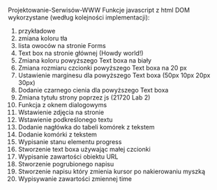 Projektowanie-Serwisów-WWW
Funkcje javascript z html DOM wykorzystane (według kolejności implementacji):
1) przykładowe
2) zmiana koloru tła
3) lista owoców na stronie Forms
4) Text box na stronie głównej (Howdy world!)
5) Zmiana koloru powyższego Text boxa na biały
6) Zmiana rozmiaru czcionki powyższego Text boxa na 20 px
7) Ustawienie marginesu dla powyższego Text boxa (50px 10px 20px 30px)
8) Dodanie czarnego cienia dla powyższego Text boxa
9) Zmiana tytułu strony poprzez js (21720 Lab 2)
10) Funkcja z oknem dialogowyms
11) Wstawienie zdjęcia na stronie
12) Wstawienie podkreślonego textu
13) Dodanie nagłówka do tabeli komórek z tekstem
14) Dodanie komórki z tekstem
15) Wypisanie stanu elementu progress
16)	Stworzenie text boxa używając małej czcionki
17) Wypisanie zawartości obiektu URL
18) Stworzenie pogrubionego napisu
19) Stworzenie napisu który zmienia kursor po nakierowaniu myszką
20) Wypisywanie zawartości zmiennej time
